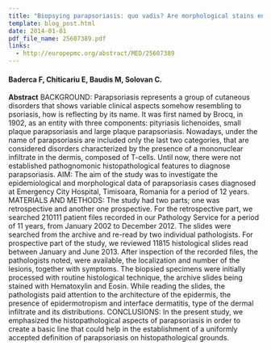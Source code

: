 ```yaml
---
title: "Biopsying parapsoriasis: quo vadis? Are morphological stains enough or are ancillary tests needed?"
template: blog_post.html 
date: 2014-01-01
pdf_file_name: 25607389.pdf
links:
  - http://europepmc.org/abstract/MED/25607389
---
```


#### Baderca F, Chiticariu E, Baudis M, Solovan C.

**Abstract** BACKGROUND: Parapsoriasis represents a group of cutaneous disorders that shows variable clinical aspects somehow resembling to psoriasis, how is reflecting by its name. It was first named by Brocq, in 1902, as an entity with three components: pityriasis lichenoides, small plaque parapsoriasis and large plaque parapsoriasis. Nowadays, under the name of parapsoriasis are included only the last two categories, that are considered disorders characterized by the presence of a mononuclear infiltrate in the dermis, composed of T-cells. Until now, there were not established pathognomonic histopathological features to diagnose parapsoriasis.<!--more--> AIM: The aim of the study was to investigate the epidemiological and morphological data of parapsoriasis cases diagnosed at Emergency City Hospital, Timisoara, Romania for a period of 12 years. MATERIALS AND METHODS: The study had two parts; one was retrospective and another one prospective. For the retrospective part, we searched 210111 patient files recorded in our Pathology Service for a period of 11 years, from January 2002 to December 2012. The slides were searched from the archive and re-read by two individual pathologists. For prospective part of the study, we reviewed 11815 histological slides read between January and June 2013. After inspection of the recorded files, the pathologists noted, were available, the localization and number of the lesions, together with symptoms. The biopsied specimens were initially processed with routine histological technique, the archive slides being stained with Hematoxylin and Eosin. While reading the slides, the pathologists paid attention to the architecture of the epidermis, the presence of epidermotropism and interface dermatitis, type of the dermal infiltrate and its distributions. CONCLUSIONS: In the present study, we emphasized the histopathological aspects of parapsoriasis in order to create a basic line that could help in the establishment of a uniformly accepted definition of parapsoriasis on histopathological grounds.

